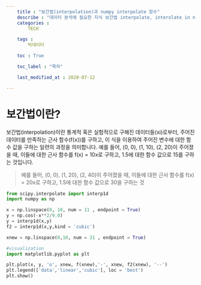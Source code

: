 ```yaml
---
    title : "보간법(interpolation)과 numpy interpolate 함수"
    describe : "데이터 분석에 필요한 지식 보간법 interpolate, interolate in numpy" 
    categories : 
        TECH   

    tags :
        빅데이터

    toc : True

    toc_label : "목차"        

    last_modified_at : 2020-07-12

---
```

# 보간법이란?
보간법(interpolation)이란 통계적 혹은 실험적으로 구해진 데이터들(xi)로부터, 주어진 데이터를 만족하는 근사 함수(f(x))를 구하고,  이 식을 이용하여 주어진 변수에 대한 함수 값을 구하는 일련의 과정을 의미합니다. 예를 들어, (0, 0), (1, 10), (2, 20)이 주어졌을 때, 이들에 대한 근사 함수를 f(x) = 10x로 구하고, 1.5에 대한 함수 값으로 15를 구하는 것입니다.

> 예를 들어, (0, 0), (1, 20), (2, 40)이 주어졌을 때, 이들에 대한 근사 함수를 f(x) = 20x로 구하고, 1.5에 대한 함수 값으로 30을 구하는 것

```python
from scipy.interpolate import interp1d
import numpy as np

x = np.linspace(0, 10, num = 11 , endpoint = True)
y = np.cos(-x**2/9.0)
y = interp1d(x,y)
f2 = interp1d(x,y,kind = 'cubic')

xnew = np.linspace(0,10, num = 31 , endpoint = True)

#visualization
import matplotlib.pyplot as plt

plt.plot(x, y, 'o', xnew, f(xnew),'-', xnew, f2(xnew), '--')
plt.legend(['data','linear','cubic'], loc = 'best')
plt.show()
```